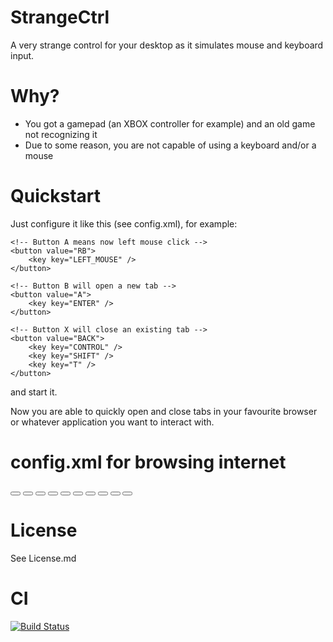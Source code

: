 StrangeCtrl
===========

A very strange control for your desktop as it simulates mouse and keyboard input.

Why?
====

* You got a gamepad (an XBOX controller for example) and an old game not recognizing it
* Due to some reason, you are not capable of using a keyboard and/or a mouse

Quickstart
==========

Just configure it like this (see config.xml), for example:

	<!-- Button A means now left mouse click -->
	<button value="RB">
		<key key="LEFT_MOUSE" />
	</button>

	<!-- Button B will open a new tab -->
	<button value="A">
		<key key="ENTER" />
	</button>
	
	<!-- Button X will close an existing tab -->
	<button value="BACK">
		<key key="CONTROL" />
		<key key="SHIFT" />
		<key key="T" />
	</button>
	
and start it. 

Now you are able to quickly open and close tabs in your favourite browser 
or whatever application you want to interact with.

config.xml for browsing internet
================================

<?xml version="1.0" encoding="UTF-8"?>
<configuration>
	<button value="A">
		<key key="ENTER" />
	</button>
	<button value="B">
		<key key="BACK_SPACE" />
	</button>
	<button value="X">
		<key key="ESCAPE" />
	</button>
	<button value="Y">
		<key key="ALT" />
		<key key="TAB" />
	</button>
	<button value="RB">
		<key key="LEFT_MOUSE" />
	</button>
	<button value="LB">
		<key key="RIGHT_MOUSE" />
	</button>
	<button value="START">
		<key key="CONTROL" />
		<key key="T" />
	</button>
	<button value="BACK">
		<key key="CONTROL" />
		<key key="SHIFT" />
		<key key="T" />
	</button>
	<button value="RS">
		<key key="CENTER_MOUSE" />
	</button>
	<button value="LS">
		<key key="CONTROL" />
		<key key="W" />
	</button>
	<pov>
		<N>
			<key key="UP" />
		</N>
		<S>
			<key key="DOWN" />
		</S>
		<E>
			<key key="RIGHT" />
		</E>
		<W>
			<key key="LEFT" />
		</W>
		<NE>
			<key key="UP" />
			<key key="RIGHT" />
		</NE>
		<NW>
			<key key="UP" />
			<key key="LEFT" />
		</NW>
		<SE>
			<key key="DOWN" />
			<key key="RIGHT" />
		</SE>
		<SW>
			<key key="DOWN" />
			<key key="LEFT" />
		</SW>
	</pov>
</configuration>

License
=======

See License.md

CI
==
[![Build Status](https://travis-ci.org/magx2/StrangeCtrl.png?branch=master)](https://travis-ci.org/magx2/StrangeCtrl)
